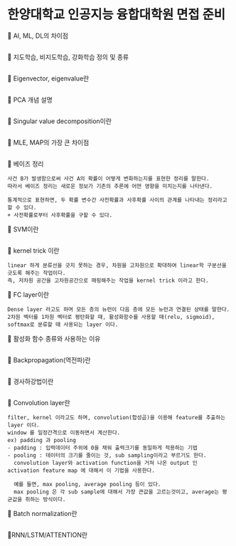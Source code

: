 # 한양대학교 인공지능 융합대학원 면접 준비

🧐 AI, ML, DL의 차이점
```
```
🧐 지도학습, 비지도학습, 강화학습 정의 및 종류
```
```
🧐 Eigenvector, eigenvalue란
```
```
🧐 PCA 개념 설명
```
```
🧐 Singular value decomposition이란
```
```
🧐 MLE, MAP의 가장 큰 차이점
```
```
🧐 베이즈 정리
```
사건 B가 발생함으로써 사건 A의 확률이 어떻게 변화하는지를 표현한 정리를 말한다.
따라서 베이즈 정리는 새로운 정보가 기존의 추론에 어떤 영향을 미치는지를 나타낸다.

통계적으로 표현하면, 두 확률 변수간 사전확률과 사후확률 사이의 관계를 나타내는 정리라고 할 수 있다.
+ 사전확률로부터 사후확률을 구할 수 있다.
```
🧐 SVM이란
```
```
🧐 kernel trick 이란
```
linear 하게 분류선을 긋지 못하는 경우, 차원을 고차원으로 확대하여 linear학 구분선을 긋도록 해주는 작업이다.
즉, 저차원 공간을 고차원공간으로 매핑해주는 작업을 kernel trick 이라고 한다.
```
🧐 FC layer이란
```
Dense layer 라고도 하며 모든 층의 뉴런이 다음 층에 모든 뉴런과 연결된 상태를 말한다.
2차원 벡터를 1차원 벡터로 평탄화할 때, 활성화함수를 사용할 때(relu, sigmoid), softmax로 분류할 때 사용되는 layer 이다.
```
🧐 활성화 함수 종류와 사용하는 이유
```
```
🧐 Backpropagation(역전파)란
```
```
🧐 경사하강법이란
```

```
🧐 Convolution layer란
```
filter, kernel 이라고도 하며, convolution(합성곱)을 이용해 feature를 추출하는 layer 이다.
window 를 일정간격으로 이동하면서 계산한다.
ex) padding 과 pooling
- padding : 입력데이터 주위에 0을 채워 출력크기를 동일하게 적용하는 기법
- pooling : 데이터의 크기를 줄이는 것, sub sampling이라고 부르기도 한다.
  convolution layer와 activation function을 거쳐 나온 output 인 activation feature map 에 대해서 이 기법을 사용한다.
  
  예를 들면, max pooling, average pooling 등이 있다.
  max pooling 은 각 sub sample에 대해서 가장 큰값을 고르는것이고, average는 평균값을 취하는 방식이다.
```
🧐 Batch normalization란
```
```
🧐RNN/LSTM/ATTENTION란
```
```
